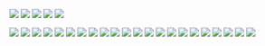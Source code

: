 ![](http://github-profile-summary-cards.vercel.app/api/cards/profile-details?username=pakerchang&theme=onedark)
![](http://github-profile-summary-cards.vercel.app/api/cards/repos-per-language?username=pakerchang&theme=onedark)
![](http://github-profile-summary-cards.vercel.app/api/cards/most-commit-language?username=pakerchang&theme=onedark)
![](http://github-profile-summary-cards.vercel.app/api/cards/stats?username=pakerchang&theme=onedark)
![](http://github-profile-summary-cards.vercel.app/api/cards/productive-time?username=pakerchang&theme=onedark&utcOffset=8)

![](https://img.shields.io/badge/JavaScript-F7DF1E?style=for-the-badge&logo=javascript&logoColor=black)
![](https://img.shields.io/badge/Node.js-43853D?style=for-the-badge&logo=node.js&logoColor=white)
![](https://img.shields.io/badge/TypeScript-007ACC?style=for-the-badge&logo=typescript&logoColor=white)
![](https://img.shields.io/badge/HTML5-E34F26?style=for-the-badge&logo=html5&logoColor=white)
![](https://img.shields.io/badge/CSS3-1572B6?style=for-the-badge&logo=css3&logoColor=white)
![](https://img.shields.io/badge/Sass-CC6699?style=for-the-badge&logo=sass&logoColor=white)
![](https://img.shields.io/badge/React-20232A?style=for-the-badge&logo=react&logoColor=61DAFB)
![](https://img.shields.io/badge/Vue.js-35495E?style=for-the-badge&logo=vue.js&logoColor=4FC08D)
![](https://img.shields.io/badge/Tailwind_CSS-38B2AC?style=for-the-badge&logo=tailwind-css&logoColor=white)
![](https://img.shields.io/badge/styled--components-DB7093?style=for-the-badge&logo=styled-components&logoColor=white)
![](https://img.shields.io/badge/Material--UI-0081CB?style=for-the-badge&logo=material-ui&logoColor=white)
![](https://img.shields.io/badge/Redux-593D88?style=for-the-badge&logo=redux&logoColor=white)
![](https://img.shields.io/badge/Apple-MacBook_Pro_2020-999999?style=for-the-badge&logo=apple&logoColor=white)
![](https://img.shields.io/badge/Vercel-000000?style=for-the-badge&logo=vercel&logoColor=white)
![](https://img.shields.io/badge/Netlify-00C7B7?style=for-the-badge&logo=netlify&logoColor=white)
![](https://img.shields.io/badge/Codesandbox-000000?style=for-the-badge&logo=CodeSandbox&logoColor=white)
![](https://img.shields.io/badge/NeoVim-%2357A143.svg?&style=for-the-badge&logo=neovim&logoColor=white)
![](https://img.shields.io/badge/Visual_Studio_Code-0078D4?style=for-the-badge&logo=visual%20studio%20code&logoColor=white)
![](https://img.shields.io/badge/eslint-3A33D1?style=for-the-badge&logo=eslint&logoColor=white)
![](https://img.shields.io/badge/prettier-1A2C34?style=for-the-badge&logo=prettier&logoColor=F7BA3E)
![](https://img.shields.io/badge/GIT-E44C30?style=for-the-badge&logo=git&logoColor=white)
![](https://img.shields.io/badge/iTerm2-000000?style=for-the-badge&logo=iterm2&logoColor=white)
